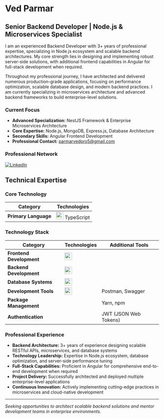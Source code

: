 # Ved Parmar
## Senior Backend Developer | Node.js & Microservices Specialist

I am an experienced Backend Developer with 3+ years of professional expertise, specializing in Node.js ecosystem and scalable backend architectures. My core strength lies in designing and implementing robust server-side solutions, with additional frontend capabilities in Angular for full-stack development when required.

Throughout my professional journey, I have architected and delivered numerous production-grade applications, focusing on performance optimization, scalable database design, and modern backend practices. I am currently specializing in microservices architecture and advanced backend frameworks to build enterprise-level solutions.

### Current Focus
- **Advanced Specialization:** NestJS Framework & Enterprise Microservices Architecture
- **Core Expertise:** Node.js, MongoDB, Express.js, Database Architecture
- **Secondary Skills:** Angular Frontend Development
- **Professional Contact:** parmarvedpro5@gmail.com

### Professional Network
[![LinkedIn](https://img.shields.io/badge/linkedin-%230077B5.svg?style=for-the-badge&logo=LinkedIn&logoColor=white)](https://www.linkedin.com/in/ved-parmar-191739128/)

## Technical Expertise

### Core Technology
| Category | Technologies |
|----------|-------------|
| **Primary Language** | <img src="https://skillicons.dev/icons?i=ts" height="24" /> TypeScript |

### Technology Stack
| Category | Technologies | Additional Tools |
|----------|-------------|------------------|
| **Frontend Development** | <img src="https://skillicons.dev/icons?i=ts,angular,html,css,tailwind&perline=5" height="24" /> | |
| **Backend Development** | <img src="https://skillicons.dev/icons?i=ts,nodejs,nest,express&perline=4" height="24" /> | |
| **Database Systems** | <img src="https://skillicons.dev/icons?i=mongodb,postgres,mysql,redis&perline=4" height="24" /> | |
| **Development Tools** | <img src="https://skillicons.dev/icons?i=vscode,github,docker&perline=3" height="24" /> | Postman, Swagger |
| **Package Management** | | Yarn, npm |
| **Authentication** | | JWT (JSON Web Tokens) |

### Professional Experience
- **Backend Architecture:** 3+ years of experience designing scalable RESTful APIs, microservices, and database systems
- **Technology Leadership:** Expertise in Node.js ecosystem, database optimization, and server-side performance tuning
- **Full-Stack Capabilities:** Proficient in Angular for comprehensive end-to-end development when required
- **Project Delivery:** Successfully architected and deployed multiple enterprise-level applications
- **Continuous Innovation:** Actively implementing cutting-edge practices in microservices and cloud-native development

---

*Seeking opportunities to architect scalable backend solutions and mentor development teams in enterprise environments.*
